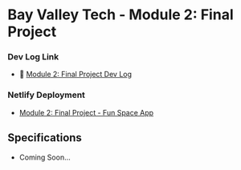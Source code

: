 # Bay Valley Tech - Module 2: Final Project

### Dev Log Link
- 🔗 [Module 2: Final Project Dev Log](https://docs.google.com/document/d/1kjY_iL3Kp7gUQFwlBZowHiHg8kV07_4dEuxLPp1d0Qo/edit?usp=sharing)

### Netlify Deployment
- [Module 2: Final Project - Fun Space App](https://fun-space-app.netlify.app/)

## Specifications
- Coming Soon...

